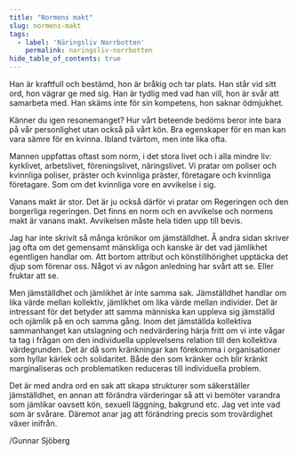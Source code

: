 ```yaml
---
title: "Normens makt"
slug: normens-makt
tags:
  - label: 'Näringsliv Norrbotten'
    permalink: naringsliv-norrbotten
hide_table_of_contents: true
---
```

Han är kraftfull och bestämd, hon är bråkig och tar plats. Han står vid sitt ord, hon vägrar ge med sig. Han är tydlig med vad han vill, hon är svår att samarbeta med. Han skäms inte för sin kompetens, hon saknar ödmjukhet.

<!--truncate-->

Känner du igen resonemanget? Hur vårt beteende bedöms beror inte bara på vår personlighet utan också på vårt kön. Bra egenskaper för en man kan vara sämre för en kvinna. Ibland tvärtom, men inte lika ofta.

Mannen uppfattas oftast som norm, i det stora livet och i alla mindre liv: kyrklivet, arbetslivet, föreningslivet, näringslivet. Vi pratar om poliser och kvinnliga poliser, präster och kvinnliga präster, företagare och kvinnliga företagare. Som om det kvinnliga vore en avvikelse i sig.

Vanans makt är stor. Det är ju också därför vi pratar om Regeringen och den borgerliga regeringen. Det finns en norm och en avvikelse och normens makt är vanans makt. Avvikelsen måste hela tiden upp till bevis.

Jag har inte skrivit så många krönikor om jämställdhet. Å andra sidan skriver jag ofta om det gemensamt mänskliga och kanske är det vad jämlikhet egentligen handlar om. Att bortom attribut och könstillhörighet upptäcka det djup som förenar oss. Något vi av någon anledning har svårt att se. Eller fruktar att se.

Men jämställdhet och jämlikhet är inte samma sak. Jämställdhet handlar om lika värde mellan kollektiv, jämlikhet om lika värde mellan individer. Det är intressant för det betyder att samma människa kan uppleva sig jämställd och ojämlik på en och samma gång. Inom det jämställda kollektiva sammanhanget kan utslagning och nedvärdering härja fritt om vi inte vågar ta tag i frågan om den individuella upplevelsens relation till den kollektiva värdegrunden. Det är då som kränkningar kan förekomma i organisationer som hyllar kärlek och solidaritet. Både den som kränker och blir kränkt marginaliseras och problematiken reduceras till individuella problem. 

Det är med andra ord en sak att skapa strukturer som säkerställer jämställdhet, en annan att förändra värderingar så att vi bemöter varandra som jämlikar oavsett kön, sexuell läggning, bakgrund etc. Jag vet inte vad som är svårare. Däremot anar jag att förändring precis som trovärdighet växer inifrån.

/Gunnar Sjöberg
